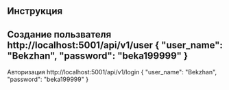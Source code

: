 Инструкция
-------------------------------------
Создание пользвателя
http://localhost:5001/api/v1/user
{
    "user_name": "Bekzhan",
    "password": "beka199999"
}
-------------------------------------
Авторизация
http://localhost:5001/api/v1/login
{
    "user_name": "Bekzhan",
    "password": "beka199999"
}

